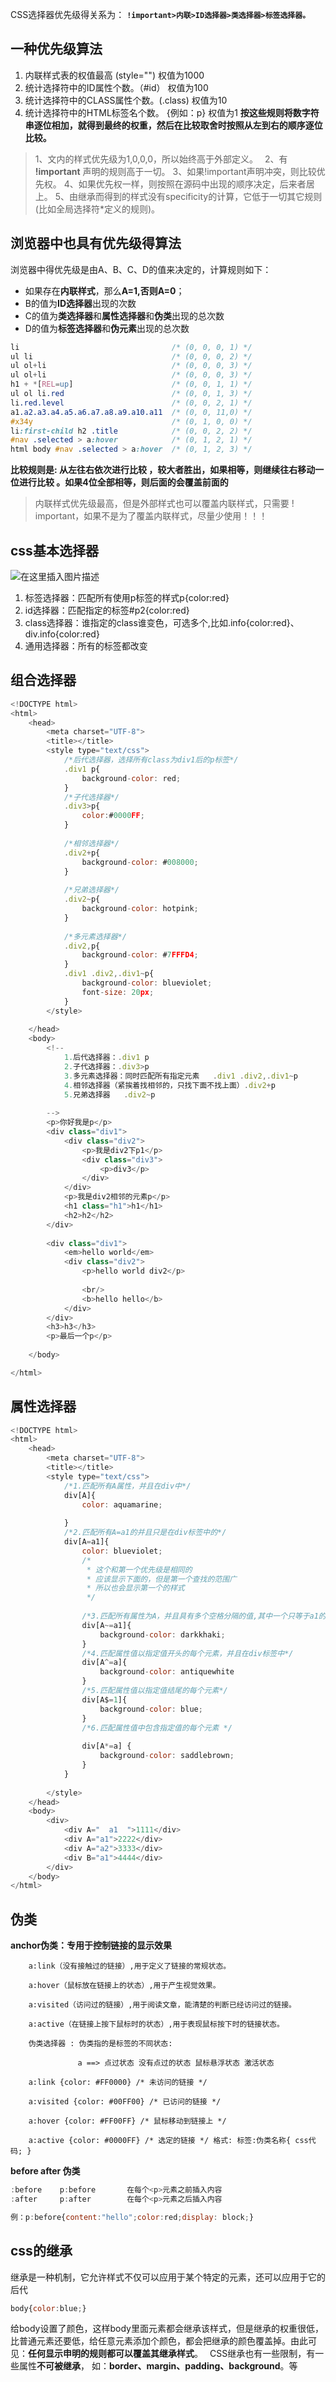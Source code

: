 CSS选择器优先级得关系为：
**`!important>内联>ID选择器>类选择器>标签选择器。`**

## 一种优先级算法
1. 内联样式表的权值最高 (style="") 权值为1000
2. 统计选择符中的ID属性个数。（#id） 权值为100
3. 统计选择符中的CLASS属性个数。(.class)  权值为10
4. 统计选择符中的HTML标签名个数。 {例如：p}  权值为1
**按这些规则将数字符串逐位相加，就得到最终的权重，然后在比较取舍时按照从左到右的顺序逐位比较。**

> 1、文内的样式优先级为1,0,0,0，所以始终高于外部定义。　
> 2、有 **!important** 声明的规则高于一切。
> 3、如果!important声明冲突，则比较优先权。
> 4、如果优先权一样，则按照在源码中出现的顺序决定，后来者居上。
> 5、由继承而得到的样式没有specificity的计算，它低于一切其它规则(比如全局选择符*定义的规则)。


## 浏览器中也具有优先级得算法

浏览器中得优先级是由A、B、C、D的值来决定的，计算规则如下：
- 如果存在**内联样式**，那么**A=1,否则A=0**；
- B的值为**ID选择器**出现的次数
- C的值为**类选择器**和**属性选择器**和**伪类**出现的总次数
- D的值为**标签选择器**和**伪元素**出现的总次数

```css
li                                  /* (0, 0, 0, 1) */
ul li                               /* (0, 0, 0, 2) */
ul ol+li                            /* (0, 0, 0, 3) */
ul ol+li                            /* (0, 0, 0, 3) */
h1 + *[REL=up]                      /* (0, 0, 1, 1) */
ul ol li.red                        /* (0, 0, 1, 3) */
li.red.level                        /* (0, 0, 2, 1) */
a1.a2.a3.a4.a5.a6.a7.a8.a9.a10.a11  /* (0, 0, 11,0) */
#x34y                               /* (0, 1, 0, 0) */
li:first-child h2 .title            /* (0, 0, 2, 2) */
#nav .selected > a:hover            /* (0, 1, 2, 1) */
html body #nav .selected > a:hover  /* (0, 1, 2, 3) */
```
**比较规则是: 从左往右依次进行比较 ，较大者胜出，如果相等，则继续往右移动一位进行比较 。如果4位全部相等，则后面的会覆盖前面的**

> 内联样式优先级最高，但是外部样式也可以覆盖内联样式，只需要 ! important，如果不是为了覆盖内联样式，尽量少使用！！！

## css基本选择器
![在这里插入图片描述](https://img-blog.csdnimg.cn/20200404223850471.png?x-oss-process=image/watermark,type_ZmFuZ3poZW5naGVpdGk,shadow_10,text_aHR0cHM6Ly9ibG9nLmNzZG4ubmV0L3dlaXhpbl80Mjg3ODIxMQ==,size_16,color_FFFFFF,t_70)

 1. 标签选择器：匹配所有使用p标签的样式p{color:red}
 2. id选择器：匹配指定的标签#p2{color:red}
 3. class选择器：谁指定的class谁变色，可选多个,比如.info{color:red}、div.info{color:red}
 4. 通用选择器：所有的标签都改变

## 组合选择器


```javascript
<!DOCTYPE html>
<html>
	<head>
		<meta charset="UTF-8">
		<title></title>
		<style type="text/css">
			/*后代选择器，选择所有class为div1后的p标签*/
			.div1 p{
				background-color: red;
			}
			/*子代选择器*/
			.div3>p{
				color:#0000FF;
			}
			
			/*相邻选择器*/
			.div2+p{
				background-color: #008000;
			}
			
			/*兄弟选择器*/
			.div2~p{
				background-color: hotpink;
			}
			
			/*多元素选择器*/
			.div2,p{
				background-color: #7FFFD4;
			}
			.div1 .div2,.div1~p{
				background-color: blueviolet;
				font-size: 20px;
			}
		</style>
		
	</head>
	<body>
		<!--
			1.后代选择器：.div1 p
			2.子代选择器：.div3>p
			3.多元素选择器：同时匹配所有指定元素   .div1 .div2,.div1~p
		    4.相邻选择器（紧挨着找相邻的，只找下面不找上面）.div2+p
		    5.兄弟选择器   .div2~p
			
		-->
		<p>你好我是p</p>
		<div class="div1">
			<div class="div2">
				<p>我是div2下p1</p>
				<div class="div3">
					<p>div3</p>
				</div>
			</div>
			<p>我是div2相邻的元素p</p>
			<h1 class="h1">h1</h1>
			<h2>h2</h2>
		</div>
		
		<div class="div1">
			<em>hello world</em>
			<div class="div2">
				<p>hello world div2</p>
				
				<br/>
				<b>hello hello</b>
			</div>
		</div>
		<h3>h3</h3>
	    <p>最后一个p</p>
		
	</body>

</html>

```

## 属性选择器

```javascript
<!DOCTYPE html>
<html>
	<head>
		<meta charset="UTF-8">
		<title></title>
		<style type="text/css">
			/*1.匹配所有A属性，并且在div中*/
			div[A]{
				color: aquamarine;
				
			}
			/*2.匹配所有A=a1的并且只是在div标签中的*/
			div[A=a1]{
				color: blueviolet;
				/*
				 * 这个和第一个优先级是相同的
				 * 应该显示下面的，但是第一个查找的范围广
				 * 所以也会显示第一个的样式
				 */
				
				/*3.匹配所有属性为A，并且具有多个空格分隔的值,其中一个只等于a1的*/
				div[A~=a1]{
					background-color: darkkhaki;
				}
				/*4.匹配属性值以指定值开头的每个元素，并且在div标签中*/
				div[A^=a]{
					background-color: antiquewhite
				}
				/*5.匹配属性值以指定值结尾的每个元素*/
				div[A$=1]{
					background-color: blue;
				}
				/*6.匹配属性值中包含指定值的每个元素 */
				
				div[A*=a] {
					background-color: saddlebrown;
				}
			}
			
		</style>
	</head>
	<body>
		<div>
			<div A="  a1  ">1111</div>
			<div A="a1">2222</div>
			<div A="a2">3333</div>
			<div B="a1">4444</div>
		</div>
	</body>
</html>

```

## 伪类
**anchor伪类：专用于控制链接的显示效果**

        a:link（没有接触过的链接）,用于定义了链接的常规状态。

        a:hover（鼠标放在链接上的状态）,用于产生视觉效果。
        
        a:visited（访问过的链接）,用于阅读文章，能清楚的判断已经访问过的链接。
        
        a:active（在链接上按下鼠标时的状态）,用于表现鼠标按下时的链接状态。
        
        伪类选择器 : 伪类指的是标签的不同状态:
        
                   a ==> 点过状态 没有点过的状态 鼠标悬浮状态 激活状态
        
        a:link {color: #FF0000} /* 未访问的链接 */
        
        a:visited {color: #00FF00} /* 已访问的链接 */
        
        a:hover {color: #FF00FF} /* 鼠标移动到链接上 */
        
        a:active {color: #0000FF} /* 选定的链接 */ 格式: 标签:伪类名称{ css代码; }
**before after 伪类**

```javascript
:before    p:before       在每个<p>元素之前插入内容     
:after     p:after        在每个<p>元素之后插入内容     

例：p:before{content:"hello";color:red;display: block;}

```

## css的继承
继承是一种机制，它允许样式不仅可以应用于某个特定的元素，还可以应用于它的后代

```javascript
body{color:blue;}
```
给body设置了颜色，这样body里面元素都会继承该样式，但是继承的权重很低，比普通元素还要低，给任意元素添加个颜色，都会把继承的颜色覆盖掉。由此可见：**任何显示申明的规则都可以覆盖其继承样式**。　
CSS继承也有一些限制，有一些属性**不可被继承**， 如：**border、margin、padding、background**。等